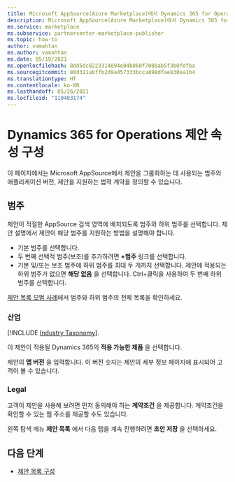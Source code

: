 ```yaml
---
title: Microsoft AppSource(Azure Marketplace)에서 Dynamics 365 for Operations 제안 속성 구성
description: Microsoft AppSource(Azure Marketplace)에서 Dynamics 365 for Operations 제안 속성을 구성합니다.
ms.service: marketplace
ms.subservice: partnercenter-marketplace-publisher
ms.topic: how-to
author: vamahtan
ms.author: vamahtan
ms.date: 05/19/2021
ms.openlocfilehash: 8dd5dc8223314894e04b060f7080ab5f3b0fdfba
ms.sourcegitcommit: 80d311abffb2d9a457333bcca898dfae830ea1b4
ms.translationtype: HT
ms.contentlocale: ko-KR
ms.lasthandoff: 05/26/2021
ms.locfileid: "110483174"
---
```

# <a name="configure-dynamics-365-for-operations-offer-properties"></a>Dynamics 365 for Operations 제안 속성 구성

이 페이지에서는 Microsoft AppSource에서 제안을 그룹화하는 데 사용되는 범주와 애플리케이션 버전, 제안을 지원하는 법적 계약을 정의할 수 있습니다.

## <a name="categories"></a>범주

제안이 적절한 AppSource 검색 영역에 배치되도록 범주와 하위 범주를 선택합니다. 제안 설명에서 제안이 해당 범주를 지원하는 방법을 설명해야 합니다.

- 기본 범주를 선택합니다.
- 두 번째 선택적 범주(보조)를 추가하려면 **+범주** 링크를 선택합니다.
- 기본 및/또는 보조 범주에 하위 범주를 최대 두 개까지 선택합니다. 제안에 적용되는 하위 범주가 없으면 **해당 없음** 을 선택합니다. Ctrl+클릭을 사용하여 두 번째 하위 범주를 선택합니다.

[제안 목록 모범 사례](gtm-offer-listing-best-practices.md)에서 범주와 하위 범주의 전체 목록을 확인하세요.

### <a name="industries"></a>산업

[!INCLUDE [Industry Taxonomy](./includes/industry-taxonomy.md)].

이 제안이 적용될 Dynamics 365의 **적용 가능한 제품** 을 선택합니다.

제안의 **앱 버전** 을 입력합니다. 이 버전 숫자는 제안의 세부 정보 페이지에 표시되어 고객이 볼 수 있습니다.

### <a name="legal"></a>Legal

고객이 제안을 사용해 보려면 먼저 동의해야 하는 **계약조건** 을 제공합니다. 계약조건을 확인할 수 있는 웹 주소를 제공할 수도 있습니다.

왼쪽 탐색 메뉴 **제안 목록** 에서 다음 탭을 계속 진행하려면 **초안 저장** 을 선택하세요.

## <a name="next-steps"></a>다음 단계

- [제안 목록 구성](dynamics-365-operations-offer-listing.md)

